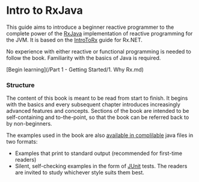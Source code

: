 # Intro to RxJava

This guide aims to introduce a beginner reactive programmer to the complete power of the [RxJava](https://github.com/ReactiveX/RxJava) implementation of reactive programming for the JVM. It is based on the [IntroToRx](http://www.introtorx.com) guide for Rx.NET.

No experience with either reactive or functional programming is needed to follow the book. Familiarity with the basics of Java is required.

[Begin learning](/Part 1 - Getting Started/1. Why Rx.md)

### Structure

The content of this book is meant to be read from start to finish. It begins with the basics and every subsequent chapter introduces increasingly advanced features and concepts. Sections of the book are intended to be self-containing and to-the-point, so that the book can be referred back to by non-beginners.

The examples used in the book are also [available in complilable](/tests/java/itrx) java files in two formats:
* Examples that print to standard output (recommended for first-time readers)
* Silent, self-checking examples in the form of [JUnit](http://junit.org/) tests.
The readers are invited to study whichever style suits them best.

